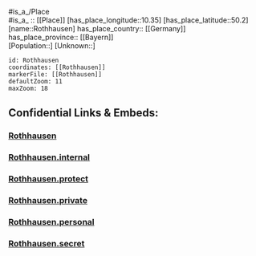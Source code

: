 ﻿---
location: [50.2,10.35] 
mapzoom: [7,12] 
mapmarker: city 
type: City
tags:
- geo/City


SpocWebEntityId: 33792
isDeleted: false
confidential: public

---
#is_a_/Place  
#is_a_ :: [[Place]] 
[has_place_longitude::10.35] 
[has_place_latitude::50.2] 
[name::Rothhausen] 
has_place_country:: [[Germany]]  
has_place_province:: [[Bayern]]  
[Population::] 
[Unknown::] 


```leaflet
id: Rothhausen
coordinates: [[Rothhausen]] 
markerFile: [[Rothhausen]] 
defaultZoom: 11 
maxZoom: 18
```


## Confidential Links & Embeds: 

### [Rothhausen](/_public/Earth/Continent/Europe/Europe~Central/Germany/Germany~West/Bayern/counties~Bayern/Schweinfurt/cities~Schweinfurt/Stadtlauringen/City/Rothhausen.md) 

### [Rothhausen.internal](/_internal/Earth/Continent/Europe/Europe~Central/Germany/Germany~West/Bayern/counties~Bayern/Schweinfurt/cities~Schweinfurt/Stadtlauringen/City/Rothhausen.internal.md) 

### [Rothhausen.protect](/_protect/Earth/Continent/Europe/Europe~Central/Germany/Germany~West/Bayern/counties~Bayern/Schweinfurt/cities~Schweinfurt/Stadtlauringen/City/Rothhausen.protect.md) 

### [Rothhausen.private](/_private/Earth/Continent/Europe/Europe~Central/Germany/Germany~West/Bayern/counties~Bayern/Schweinfurt/cities~Schweinfurt/Stadtlauringen/City/Rothhausen.private.md) 

### [Rothhausen.personal](/_personal/Earth/Continent/Europe/Europe~Central/Germany/Germany~West/Bayern/counties~Bayern/Schweinfurt/cities~Schweinfurt/Stadtlauringen/City/Rothhausen.personal.md) 

### [Rothhausen.secret](/_secret/Earth/Continent/Europe/Europe~Central/Germany/Germany~West/Bayern/counties~Bayern/Schweinfurt/cities~Schweinfurt/Stadtlauringen/City/Rothhausen.secret.md) 
